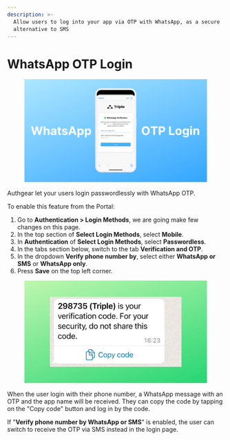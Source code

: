 ```yaml
---
description: >-
  Allow users to log into your app via OTP with WhatsApp, as a secure
  alternative to SMS
---
```


# WhatsApp OTP Login

<figure><img src="../.gitbook/assets/WhatsApp.png" alt=""><figcaption></figcaption></figure>

Authgear let your users login passwordlessly with WhatsApp OTP.

To enable this feature from the Portal:

1. Go to **Authentication > Login Methods**, we are going make few changes on this page.
2. In the top section of **Select Login Methods**, select **Mobile**.
3. In **Authentication** of **Select Login Methods**, select **Passwordless**.
4. In the tabs section below, switch to the tab **Verification and OTP**.
5. In the dropdown **Verify phone number by**, select either **WhatsApp or SMS** or **WhatsApp only**.
6. Press **Save** on the top left corner.

<figure><img src="../.gitbook/assets/WhatsApp.jpg" alt=""><figcaption></figcaption></figure>

When the user login with their phone number, a WhatsApp message with an OTP and the app name will be received. They can copy the code by tapping on the "Copy code" button and log in by the code.

If "**Verify phone number by WhatsApp or SMS**" is enabled, the user can switch to receive the OTP via SMS instead in the login page.

